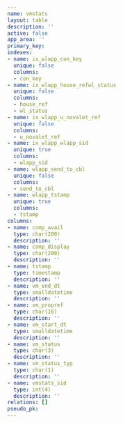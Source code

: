 ```yaml
---
name: vmstats
layout: table
description: ''
active: false
app_area: ''
primary_key: 
indexes:
- name: ix_wlapp_con_key
  unique: false
  columns:
  - con_key
- name: ix_wlapp_house_refwl_status
  unique: false
  columns:
  - house_ref
  - wl_status
- name: ix_wlapp_u_novalet_ref
  unique: false
  columns:
  - u_novalet_ref
- name: ix_wlapp_wlapp_sid
  unique: true
  columns:
  - wlapp_sid
- name: wlapp_send_to_cbl
  unique: false
  columns:
  - send_to_cbl
- name: wlapp_tstamp
  unique: true
  columns:
  - tstamp
columns:
- name: comp_avail
  type: char(200)
  description: ''
- name: comp_display
  type: char(200)
  description: ''
- name: tstamp
  type: timestamp
  description: ''
- name: vm_end_dt
  type: smalldatetime
  description: ''
- name: vm_propref
  type: char(16)
  description: ''
- name: vm_start_dt
  type: smalldatetime
  description: ''
- name: vm_status
  type: char(3)
  description: ''
- name: vm_status_typ
  type: char(1)
  description: ''
- name: vmstats_sid
  type: int(4)
  description: ''
relations: []
pseudo_pk: 
---
```


